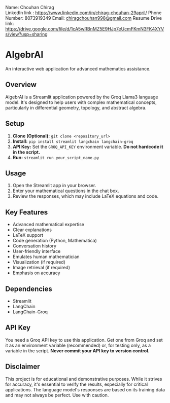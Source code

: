 Name: Chouhan Chirag \
LinkedIn link : https://www.linkedin.com/in/chirag-chouhan-29april/
Phone Number: 8073919349
Email: chiragchouhan998@gmail.com
Resume Drive link: https://drive.google.com/file/d/1cA5wRBnMZ5E9HJp7eUcmFKmN3FK4XYVs/view?usp=sharing


# AlgebrAI

An interactive web application for advanced mathematics assistance.

## Overview

AlgebrAI is a Streamlit application powered by the Groq Llama3 language model. It's designed to help users with complex mathematical concepts, particularly in differential geometry, topology, and abstract algebra.

## Setup

1. **Clone (Optional):** `git clone <repository_url>`
2. **Install:** `pip install streamlit langchain langchain-groq`
3. **API Key:** Set the `GROQ_API_KEY` environment variable.  **Do not hardcode it in the script.**
4. **Run:** `streamlit run your_script_name.py`

## Usage

1. Open the Streamlit app in your browser.
2. Enter your mathematical questions in the chat box.
3. Review the responses, which may include LaTeX equations and code.

## Key Features

* Advanced mathematical expertise
* Clear explanations
* LaTeX support
* Code generation (Python, Mathematica)
* Conversation history
* User-friendly interface
* Emulates human mathematician
* Visualization (if required)
* Image retrieval (if required)
* Emphasis on accuracy

## Dependencies

* Streamlit
* LangChain
* LangChain-Groq

## API Key

You need a Groq API key to use this application.  Get one from Groq and set it as an environment variable (recommended) or, for testing only, as a variable in the script.  **Never commit your API key to version control.**

## Disclaimer

This project is for educational and demonstrative purposes. While it strives for accuracy, it's essential to verify the results, especially for critical applications.  The language model's responses are based on its training data and may not always be perfect.  Use with caution.
